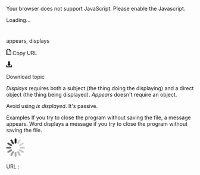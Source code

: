 Your browser does not support JavaScript. Please enable the Javascript.

Loading...

# 

appears, displays

![Copy URL](appears-displays_files/Copy.png)
Copy URL

![Download](appears-displays_files/Download.png)

Download topic

*Displays* requires both a subject (the thing doing the displaying) and a direct object (the thing being displayed). *Appears* doesn't require an object. 

Avoid using *is displayed*. It's passive.

Examples
If you try to close the program without saving the file, a message appears. 
Word displays a message if you try to close the program without saving the file. 

![In progress](appears-displays_files/activity-large.gif)

URL :
